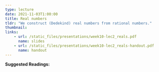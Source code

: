 ```yaml
---
type: lecture
date: 2021-11-03T1:00:00
title: Real numbers
tldr: "We construct (Dedekind) real numbers from rational numbers."
thumbnail: 
links: 
    - url: /static_files/presentations/week10-lec2_reals.pdf
      name: slides
    - url: /static_files/presentations/week10-lec2_reals-handout.pdf
      name: handout
---
```

**Suggested Readings:**

